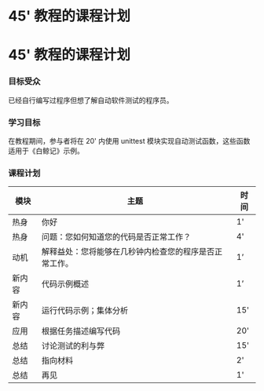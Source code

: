 # 45' 教程的课程计划

# 45' 教程的课程计划

### 目标受众

已经自行编写过程序但想了解自动软件测试的程序员。

### 学习目标

在教程期间，参与者将在 20' 内使用 unittest 模块实现自动测试函数，这些函数适用于《白鲸记》示例。

### 课程计划

| 模块 | 主题 | 时间 |
| --- | --- | --- |
| 热身 | 你好 | 1' |
| 热身 | 问题：您如何知道您的代码是否正常工作？ | 4' |
| 动机 | 解释益处：您将能够在几秒钟内检查您的程序是否正常工作。 | 1’ |
| 新内容 | 代码示例概述 | 1’ |
| 新内容 | 运行代码示例；集体分析 | 15' |
| 应用 | 根据任务描述编写代码 | 20' |
| 总结 | 讨论测试的利与弊 | 15' |
| 总结 | 指向材料 | 2' |
| 总结 | 再见 | 1' |
